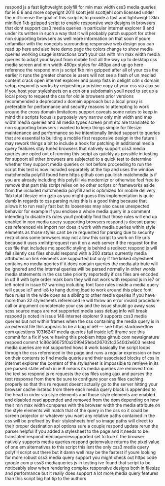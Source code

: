 respond js a fast lightweight polyfill for min max width css3 media queries for ie 6 8 and more copyright 2011 scott jehl scottjehl com licensed under the mit license the goal of this script is to provide a fast and lightweight 3kb minified 1kb gzipped script to enable responsive web designs in browsers that dont support css3 media queries in particular internet explorer 8 and under its written in such a way that it will probably patch support for other non supporting browsers as well more information on that soon if youre unfamiliar with the concepts surrounding responsive web design you can read up here and also here demo page the colors change to show media queries working usage instructions craft your css with min max width media queries to adapt your layout from mobile first all the way up to desktop css media screen and min width 480px styles for 480px and up go here reference the respond min js script 1kb min gzipped after all of your css the earlier it runs the greater chance ie users will not see a flash of un mediad content crack open internet explorer and pump fists in delight cdn x domain setup respond js works by requesting a pristine copy of your css via ajax so if you host your stylesheets on a cdn or a subdomain youll need to set up a local proxy to request the css for old ie browsers prior versions recommended a deprecated x domain approach but a local proxy is preferable for performance and security reasons to attempting to work around the cross domain limitations support caveats some notes to keep in mind this scripts focus is purposely very narrow only min width and max width media queries and all media types screen print etc are translated to non supporting browsers i wanted to keep things simple for filesize maintenance and performance so ive intentionally limited support to queries that are essential to building a mobile first responsive design in the future i may rework things a bit to include a hook for patching in additional media query features stay tuned browsers that natively support css3 media queries are opted out of running this script as quickly as possible in testing for support all other browsers are subjected to a quick test to determine whether they support media queries or not before proceeding to run the script this test is now included separately at the top and uses the window matchmedia polyfill found here https github com paulirish matchmedia js if you are already including this polyfill via modernizr or otherwise feel free to remove that part this script relies on no other scripts or frameworks aside from the included matchmedia polyfill and is optimized for mobile delivery 1kb total filesize min gzip as you might guess this implementation is quite dumb in regards to css parsing rules this is a good thing because that allows it to run really fast but its looseness may also cause unexpected behavior for example if you enclose a whole media query in a comment intending to disable its rules youll probably find that those rules will end up enabled in non media query supporting browsers respond js doesnt parse css referenced via import nor does it work with media queries within style elements as those styles cant be re requested for parsing due to security restrictions some browsers may not allow this script to work on file urls because it uses xmlhttprequest run it on a web server if the request for the css file that includes mq specific styling is behind a redirect respond js will fail silently css files should respond with a 200 status currently media attributes on link elements are supported but only if the linked stylesheet contains no media queries if it does contain queries the media attribute will be ignored and the internal queries will be parsed normally in other words media statements in the css take priority reportedly if css files are encoded in utf 8 with byte order mark bom they will not work with respond js in ie7 or ie8 noted in issue 97 warning including font face rules inside a media query will cause ie7 and ie8 to hang during load to work around this place font face rules in the wide open as a sibling to other media queries if you have more than 32 stylesheets referenced ie will throw an error invalid procedure call or argument concatenate your css and the issue should go away sass scss source maps are not supported media sass debug info will break respond js noted in issue 148 internet explorer 9 supports css3 media queries but not within frames when the css containing the media query is in an external file this appears to be a bug in ie9 — see https stackoverflow com questions 10316247 media queries fail inside ie9 iframe see this commit for a fix if youre having this problem https github com newsignature respond commit 1c86c66075f0a2099451eb426702fc3540d2e603 nested media queries are not supported hows it work basically the script loops through the css referenced in the page and runs a regular expression or two on their contents to find media queries and their associated blocks of css in internet explorer the content of the stylesheet is impossible to retrieve in its pre parsed state which in ie 8 means its media queries are removed from the text so respond js re requests the css files using ajax and parses the text response from there be sure to configure your css files caching properly so that this re request doesnt actually go to the server hitting your browser cache instead from there each media query block is appended to the head in order via style elements and those style elements are enabled and disabled read appended and removed from the dom depending on how their min max width compares with the browser width the media attribute on the style elements will match that of the query in the css so it could be screen projector or whatever you want any relative paths contained in the css will be prefixed by their stylesheets href so image paths will direct to their proper destination api options sure a couple respond update rerun the parser helpful if you added a stylesheet to the page and it needs to be translated respond mediaqueriessupported set to true if the browser natively supports media queries respond getemvalue returns the pixel value of one em alternatives to this script this isnt the only css3 media query polyfill script out there but it damn well may be the fastest if youre looking for more robust css3 media query support you might check out https code google com p css3 mediaqueries js in testing ive found that script to be noticeably slow when rendering complex responsive designs both in filesize and performance but it really does support a lot more media query features than this script big hat tip to the authors